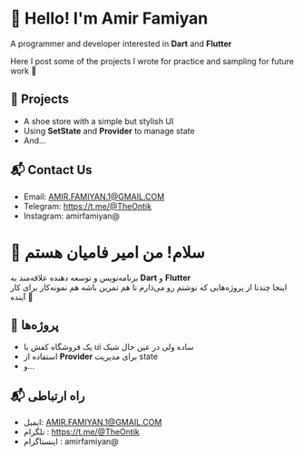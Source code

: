 # 👋 Hello! I'm Amir Famiyan

A programmer and developer interested in **Dart** and **Flutter**

Here I post some of the projects I wrote for practice and sampling for future work 🚀

## 📱 Projects

- A shoe store with a simple but stylish UI
- Using **SetState** and **Provider** to manage state
- And...

## 📬 Contact Us
- Email: AMIR.FAMIYAN.1@GMAIL.COM
- Telegram: https://t.me/@TheOntik
- Instagram: amirfamiyan@

# 👋 سلام! من امیر فامیان هستم

برنامه‌نویس و توسعه دهنده علاقه‌مند به **Dart** و **Flutter**  
اینجا چندتا از پروژه‌هایی که نوشتم رو می‌ذارم تا هم تمرین باشه هم نمونه‌کار برای کار آینده 🚀


## 📱 پروژه‌ها

- یک فروشگاه کفش با ui ساده ولی در عین حال شیک 
- استفاده از **Provider** برای مدیریت state
- و...

## 📬 راه ارتباطی
- ایمیل: AMIR.FAMIYAN.1@GMAIL.COM
- تلگرام : https://t.me/@TheOntik
- اینستاگرام : amirfamiyan@

